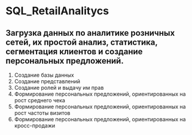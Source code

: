 # SQL_RetailAnalitycs
## Загрузка данных по аналитике розничных сетей, их простой анализ, статистика, сегментация клиентов и создание персональных предложений.

1. Создание базы данных
2. Создание представлений
3. Cоздание ролей и выдачу им прав
4. Формирование персональных предложений, ориентированных на рост среднего чека
5. Формирование персональных предложений, ориентированных на рост частоты визитов
6. Формирование персональных предложений, ориентированных на кросс-продажи
